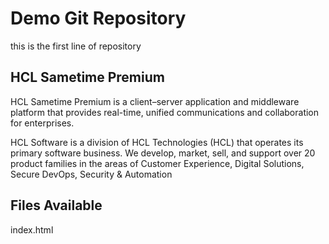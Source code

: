 # Demo Git Repository

this is the first line of repository



## HCL Sametime Premium

HCL Sametime Premium is a client–server application and middleware platform that provides real-time, unified communications and collaboration for enterprises.



HCL Software is a division of HCL Technologies (HCL) that operates its primary software business. We develop, market, sell, and support over 20 product families in the areas of Customer Experience, Digital Solutions, Secure DevOps, Security & Automation




## Files Available

index.html